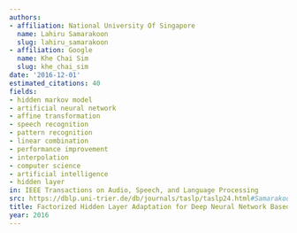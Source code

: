 ```yaml
---
authors:
- affiliation: National University Of Singapore
  name: Lahiru Samarakoon
  slug: lahiru_samarakoon
- affiliation: Google
  name: Khe Chai Sim
  slug: khe_chai_sim
date: '2016-12-01'
estimated_citations: 40
fields:
- hidden markov model
- artificial neural network
- affine transformation
- speech recognition
- pattern recognition
- linear combination
- performance improvement
- interpolation
- computer science
- artificial intelligence
- hidden layer
in: IEEE Transactions on Audio, Speech, and Language Processing
src: https://dblp.uni-trier.de/db/journals/taslp/taslp24.html#SamarakoonS16
title: Factorized Hidden Layer Adaptation for Deep Neural Network Based Acoustic Modeling
year: 2016
---
```

